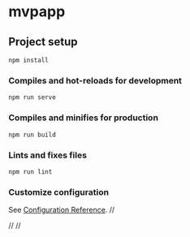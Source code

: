 # mvpapp

## Project setup
```
npm install
```

### Compiles and hot-reloads for development
```
npm run serve
```

### Compiles and minifies for production
```
npm run build
```

### Lints and fixes files
```
npm run lint
```

### Customize configuration
See [Configuration Reference](https://cli.vuejs.org/config/).
// <template>
//     <div>
//         <Codemirror
//              v-model:value="code"
//             :options="cmOptions"
//             placeholder="test placeholder"
//             :height="100"
//             @change="pog"
//         />
//     </div>
// </template>

// <script>
// // import { ref } from "vue";
// import Codemirror from "codemirror-editor-vue3";
// import "codemirror/mode/javascript/javascript.js";
// import "codemirror/theme/dracula.css";
//     export default {
//         props: {
//             // code: String
//         },
//         components: {
//             Codemirror
//         },
//        data() {
//             return {
//                 code: "ll",
//                 cmOptions: {
//                     mode: "text/javascript", // Language mode
//                     theme: "dracula", // Theme
//                     lineNumbers: true, // Show line number
//                     smartIndent: true, // Smart indent
//                     indentUnit: 2, // The smart indent unit is 2 spaces in length
//                     foldGutter: true, // Code folding
//                     styleActiveLine: true, // Display the style of the selected row
//                 },
//             };
//         },
//         methods: {
//             pog() {
//                 console.log(this.code)
//             }
//         },
//     }
// </script>
// <style scoped>
// .Codemirror {
//     font-size: 10rem;
// }
// </style>


